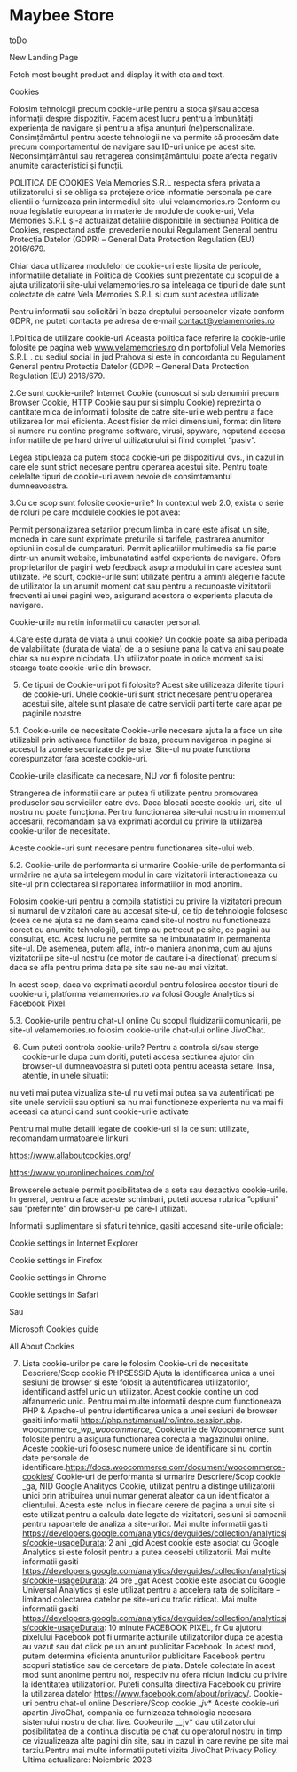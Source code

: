 <h1>Maybee Store</h1>

<p>toDo</p>
<p>New Landing Page</p>
<p>Fetch most bought product and display it with cta and text.</p>


Cookies
<p>
Folosim tehnologii precum cookie-urile pentru a stoca și/sau accesa informații despre dispozitiv. Facem acest lucru pentru a îmbunătăți experiența de navigare și pentru a afișa anunțuri (ne)personalizate. Consimțământul pentru aceste tehnologii ne va permite să procesăm date precum comportamentul de navigare sau ID-uri unice pe acest site. Neconsimțământul sau retragerea consimțământului poate afecta negativ anumite caracteristici și funcții.
</p>

POLITICA DE COOKIES
Vela Memories S.R.L respecta sfera privata a utilizatorului si se obliga sa protejeze orice informatie personala pe care clientii o furnizeaza prin intermediul site-ului velamemories.ro
Conform cu noua legislatie europeana in materie de module de cookie-uri, Vela Memories S.R.L și-a actualizat detaliile disponibile in sectiunea Politica de Cookies, respectand astfel prevederile noului Regulament General pentru Protecţia Datelor (GDPR) – General Data Protection Regulation (EU) 2016/679.

Chiar daca utilizarea modulelor de cookie-uri este lipsita de pericole, informatiile detaliate in Politica de Cookies sunt prezentate cu scopul de a ajuta utilizatorii site-ului velamemories.ro sa inteleaga ce tipuri de date sunt colectate de catre Vela Memories S.R.L si cum sunt acestea utilizate

Pentru informatii sau solicitări în baza dreptului persoanelor vizate conform GDPR, ne puteti contacta pe adresa de e-mail contact@velamemories.ro

1.Politica de utilizare cookie-uri
Aceasta politica face referire la cookie-urile folosite pe pagina web www.velamemories.ro din portofoliul Vela Memories S.R.L . cu sediul social in jud Prahova si este in concordanta cu Regulament General pentru Protectia Datelor (GDPR – General Data Protection Regulation (EU) 2016/679.

2.Ce sunt cookie-urile?
Internet Cookie (cunoscut si sub denumiri precum Browser Cookie, HTTP Cookie sau pur si simplu Cookie) reprezinta o cantitate mica de informatii folosite de catre site-urile web pentru a face utilizarea lor mai eficienta. Acest fisier de mici dimensiuni, format din litere si numere nu contine programe software, virusi, spyware, neputand accesa informatiile de pe hard driverul utilizatorului si fiind complet “pasiv”.

Legea stipuleaza ca putem stoca cookie-uri pe dispozitivul dvs., in cazul în care ele sunt strict necesare pentru operarea acestui site. Pentru toate celelalte tipuri de cookie-uri avem nevoie de consimtamantul dumneavoastra.

3.Cu ce scop sunt folosite cookie-urile?
In contextul web 2.0, exista o serie de roluri pe care modulele cookies le pot avea:

Permit personalizarea setarilor precum limba in care este afisat un site, moneda in care sunt exprimate preturile si tarifele, pastrarea anumitor optiuni in cosul de cumparaturi.
Permit aplicatiilor multimedia sa fie parte dintr-un anumit website, imbunatatind astfel experienta de navigare.
Ofera proprietarilor de pagini web feedback asupra modului in care acestea sunt utilizate.
Pe scurt, cookie-urile sunt utilizate pentru a aminti alegerile facute de utilizator la un anumit moment dat sau pentru a recunoaste vizitatorii frecventi ai unei pagini web, asigurand acestora o experienta placuta de navigare.

Cookie-urile nu retin informatii cu caracter personal.

4.Care este durata de viata a unui cookie?
Un cookie poate sa aiba perioada de valabilitate (durata de viata) de la o sesiune pana la cativa ani sau poate chiar sa nu expire niciodata. Un utilizator poate in orice moment sa isi stearga toate cookie-urile din browser.

5. Ce tipuri de Cookie-uri pot fi folosite?
Acest site utilizeaza diferite tipuri de cookie-uri. Unele cookie-uri sunt strict necesare pentru operarea acestui site, altele sunt plasate de catre servicii parti terte care apar pe paginile noastre.

5.1. Cookie-urile de necesitate
Cookie-urile necesare ajuta la a face un site utilizabil prin activarea functiilor de baza, precum navigarea in pagina si accesul la zonele securizate de pe site. Site-ul nu poate functiona corespunzator fara aceste cookie-uri.

Cookie-urile clasificate ca necesare, NU vor fi folosite pentru:

Strangerea de  informatii care ar putea fi utilizate pentru promovarea produselor sau serviciilor catre dvs.
Daca blocati aceste cookie-uri, site-ul nostru nu poate funcționa. Pentru funcționarea site-ului nostru in momentul accesarii, recomandam sa va exprimati acordul cu privire la utilizarea cookie-urilor de necesitate.

Aceste cookie-uri sunt necesare pentru functionarea site-ului web.

5.2. Cookie-urile de performanta si urmarire
Cookie-urile de performanta si urmărire ne ajuta sa intelegem modul in care vizitatorii interactioneaza cu site-ul prin colectarea si raportarea informatiilor in mod anonim.

Folosim cookie-uri pentru a compila statistici cu privire la vizitatori precum si numarul de vizitatori care au accesat site-ul, ce tip de tehnologie folosesc (ceea ce ne ajuta sa ne dam seama cand site-ul nostru nu functioneaza corect cu anumite tehnologii), cat timp au petrecut pe site, ce pagini au consultat, etc. Acest lucru ne permite sa ne imbunatatim in permanenta site-ul. De asemenea, putem afla, intr-o maniera anonima, cum au ajuns vizitatorii pe site-ul nostru (ce motor de cautare i-a directionat) precum si daca se afla pentru prima data pe site sau ne-au mai vizitat.

In acest scop, daca va exprimati acordul pentru folosirea acestor tipuri de cookie-uri, platforma velamemories.ro va folosi Google Analytics si Facebook Pixel.

5.3. Cookie-urile pentru chat-ul online
Cu scopul fluidizarii comunicarii, pe site-ul velamemories.ro folosim cookie-urile chat-ului online JivoChat.

6. Cum puteti controla cookie-urile?
Pentru a controla si/sau sterge cookie-urile dupa cum doriti, puteti accesa sectiunea ajutor din browser-ul dumneavoastra si puteti opta pentru aceasta setare. Insa, atentie, in unele situatii:

nu veti mai putea vizualiza site-ul
nu veti mai putea sa va autentificati pe site
unele servicii sau optiuni sa nu mai functioneze
experienta nu va mai fi aceeasi ca atunci cand sunt cookie-urile activate

Pentru mai multe detalii legate de cookie-uri si la ce sunt utilizate, recomandam urmatoarele linkuri:

https://www.allaboutcookies.org/

https://www.youronlinechoices.com/ro/

Browserele actuale permit posibilitatea de a seta sau dezactiva cookie-urile. In general, pentru a face aceste schimbari, puteti accesa rubrica ”optiuni” sau ”preferinte” din browser-ul pe care-l utilizati.


Informatii suplimentare si sfaturi tehnice, gasiti accesand site-urile oficiale:

Cookie settings in Internet Explorer

Cookie settings in Firefox

Cookie settings in Chrome

Cookie settings in Safari

Sau

Microsoft Cookies guide

All About Cookies

7. Lista cookie-urilor pe care le folosim
Cookie-uri de necesitate	Descriere/Scop cookie
PHPSESSID	Ajuta la identificarea unica a unei sesiuni de browser si este folosit la autentificarea utilizatorilor, identificand astfel unic un utilizator. Acest cookie contine un cod alfanumeric unic. Pentru mai multe informatii despre cum functioneaza PHP & Apache-ul pentru identificarea unica a unei sesiuni de browser gasiti informatii https://php.net/manual/ro/intro.session.php.
woocommerce_*wp_woocommerce_*	Cookieurile de Woocommerce sunt folosite pentru a asigura functionarea corecta a magazinului online. Aceste cookie-uri folosesc numere unice de identificare si nu contin date personale de identificare.https://docs.woocommerce.com/document/woocommerce-cookies/
Cookie-uri de performanta si urmarire	Descriere/Scop cookie
_ga, NID	Google Analitycs Cookie, utilizat pentru a distinge utilizatorii unici prin atribuirea unui numar generat aleator ca un identificator al clientului. Acesta este inclus in fiecare cerere de pagina a unui site si este utilizat pentru a calcula date legate de vizitatori, sesiuni si campanii pentru rapoartele de analiza a site-urilor. Mai multe informatii gasiti https://developers.google.com/analytics/devguides/collection/analyticsjs/cookie-usageDurata: 2 ani
_gid	Acest cookie este asociat cu Google Analytics si este folosit pentru a putea deosebi utilizatorii. Mai multe informatii gasiti https://developers.google.com/analytics/devguides/collection/analyticsjs/cookie-usageDurata: 24 ore
_gat	Acest cookie este asociat cu Google Universal Analytics și este utilizat pentru a accelera rata de solicitare – limitand colectarea datelor pe site-uri cu trafic ridicat. Mai multe informatii gasiti https://developers.google.com/analytics/devguides/collection/analyticsjs/cookie-usageDurata: 10 minute
FACEBOOK PIXEL, fr	Cu ajutorul pixelului Facebook pot fi urmarite actiunile utilizatorilor dupa ce acestia au vazut sau dat click pe un anunt publicitar Facebook. In acest mod, putem determina eficienta anunturilor publicitare Facebook pentru scopuri statistice sau de cercetare de piata. Datele colectate în acest mod sunt anonime pentru noi, respectiv nu ofera niciun indiciu cu privire la identitatea utilizatorilor. Puteti consulta directiva Facebook cu privire la utilizarea datelor https://www.facebook.com/about/privacy/.
Cookie-uri pentru chat-ul online	Descriere/Scop cookie
__jv_*	Aceste cookie-uri apartin JivoChat, compania ce furnizeaza tehnologia necesara sistemului nostru de chat live. Cookeurile __jv* dau utilizatorului posibilitatea de a continua discutia pe chat cu operatorul nostru in timp ce vizualizeaza alte pagini din site, sau in cazul in care revine pe site mai tarziu.Pentru mai multe informatii puteti vizita  JivoChat Privacy Policy.
Ultima actualizare: Noiembrie 2023